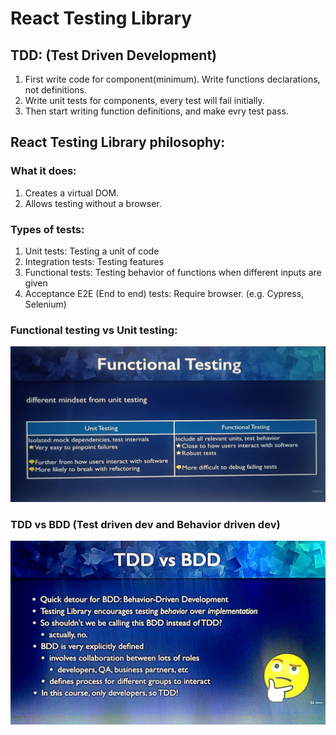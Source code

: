 # React Testing Library

## TDD: (Test Driven Development)

1. First write code for component(minimum). Write functions declarations, not definitions.
2. Write unit tests for components, every test will fail initially.
3. Then start writing function definitions, and make evry test pass.

## React Testing Library philosophy:

### What it does:

1. Creates a virtual DOM.
2. Allows testing without a browser.

### Types of tests:

1. Unit tests: Testing a unit of code
2. Integration tests: Testing features
3. Functional tests: Testing behavior of functions when different inputs are given
4. Acceptance E2E (End to end) tests: Require browser. (e.g. Cypress, Selenium)

### Functional testing vs Unit testing:

![Functional testing vs Unit testing](./FunctionalVsUnit.jpeg)

### TDD vs BDD (Test driven dev and Behavior driven dev)

![TDDvsBDD](./TDDvsBDD.jpeg)
